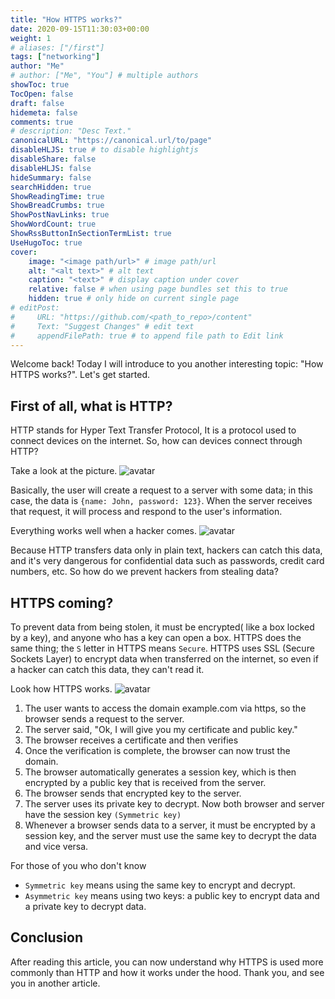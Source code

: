 ```yaml
---
title: "How HTTPS works?"
date: 2020-09-15T11:30:03+00:00
weight: 1
# aliases: ["/first"]
tags: ["networking"]
author: "Me"
# author: ["Me", "You"] # multiple authors
showToc: true
TocOpen: false
draft: false
hidemeta: false
comments: true
# description: "Desc Text."
canonicalURL: "https://canonical.url/to/page"
disableHLJS: true # to disable highlightjs
disableShare: false
disableHLJS: false
hideSummary: false
searchHidden: true
ShowReadingTime: true
ShowBreadCrumbs: true
ShowPostNavLinks: true
ShowWordCount: true
ShowRssButtonInSectionTermList: true
UseHugoToc: true
cover:
    image: "<image path/url>" # image path/url
    alt: "<alt text>" # alt text
    caption: "<text>" # display caption under cover
    relative: false # when using page bundles set this to true
    hidden: true # only hide on current single page
# editPost:
#     URL: "https://github.com/<path_to_repo>/content"
#     Text: "Suggest Changes" # edit text
#     appendFilePath: true # to append file path to Edit link
---
```

Welcome back! Today I will introduce to you another interesting topic: "How HTTPS works?". Let's get started.

## First of all, what is HTTP?

HTTP stands for Hyper Text Transfer Protocol, It is a protocol used to connect devices on the internet. So, how can devices connect through HTTP?

Take a look at the picture.
![avatar](/photos/how-https-works/1.png)

Basically, the user will create a request to a server with some data; in this case, the data is `{name: John, password: 123}`. When the server receives that request, it will process and respond to the user's information.

Everything works well when a hacker comes.
![avatar](/photos/how-https-works/2.png)

Because HTTP transfers data only in plain text, hackers can catch this data, and it's very dangerous for confidential data such as passwords, credit card numbers, etc. So how do we prevent hackers from stealing data?

## HTTPS coming?
To prevent data from being stolen, it must be encrypted( like a box locked by a key), and anyone who has a key can open a box. HTTPS does the same thing; the `S` letter in HTTPS means `Secure`. HTTPS uses SSL (Secure Sockets Layer) to encrypt data when transferred on the internet, so even if a hacker can catch this data, they can't read it.

Look how HTTPS works.
![avatar](/photos/how-https-works/3.png)

1. The user wants to access the domain example.com via https, so the browser sends a request to the server.
2. The server said, "Ok, I will give you my certificate and public key."
3. The browser receives a certificate and then verifies
4. Once the verification is complete, the browser can now trust the domain.
5. The browser automatically generates a session key, which is then encrypted by a public key that is received from the server.
6. The browser sends that encrypted key to the server.
7. The server uses its private key to decrypt. Now both browser and server have the session key `(Symmetric key)`
8. Whenever a browser sends data to a server, it must be encrypted by a session key, and the server must use the same key to decrypt the data and vice versa.

For those of you who don't know
- `Symmetric key` means using the same key to encrypt and decrypt.
- `Asymmetric key` means using two keys: a public key to encrypt data and a private key to decrypt data.

## Conclusion
After reading this article, you can now understand why HTTPS is used more commonly than HTTP and how it works under the hood. Thank you, and see you in another article.